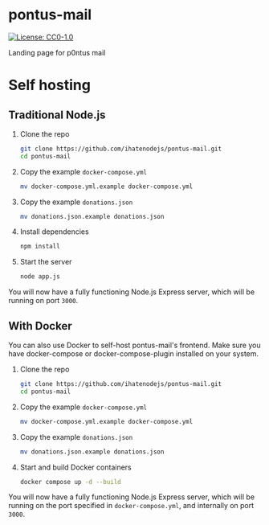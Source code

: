 # pontus-mail
[![License: CC0-1.0](https://img.shields.io/badge/License-CC0_1.0-lightgrey.svg)](http://creativecommons.org/publicdomain/zero/1.0/)

Landing page for p0ntus mail

# Self hosting
## Traditional Node.js
1. Clone the repo
   ```bash
   git clone https://github.com/ihatenodejs/pontus-mail.git
   cd pontus-mail
   ```
2. Copy the example `docker-compose.yml`
   ```bash
   mv docker-compose.yml.example docker-compose.yml
   ```
3. Copy the example `donations.json`
   ```bash
   mv donations.json.example donations.json
   ```
4. Install dependencies
   ```bash
   npm install
   ```
4. Start the server
   ```bash
   node app.js
   ```

You will now have a fully functioning Node.js Express server, which will be running on port `3000`.
## With Docker
You can also use Docker to self-host pontus-mail's frontend. Make sure you have docker-compose or docker-compose-plugin installed on your system.
1. Clone the repo
   ```bash
   git clone https://github.com/ihatenodejs/pontus-mail.git
   cd pontus-mail
   ```
2. Copy the example `docker-compose.yml`
   ```bash
   mv docker-compose.yml.example docker-compose.yml
   ```
3. Copy the example `donations.json`
   ```bash
   mv donations.json.example donations.json
   ```
4. Start and build Docker containers
   ```bash
   docker compose up -d --build
   ```

You will now have a fully functioning Node.js Express server, which will be running on the port specified in `docker-compose.yml`, and internally on port `3000`.
